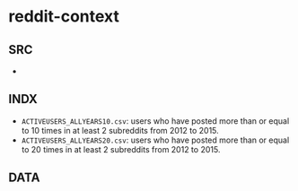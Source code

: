 # reddit-context



## SRC

-

## INDX

- `ACTIVEUSERS_ALLYEARS10.csv`: users who have posted more than or equal to 10 times in at least 2 subreddits from 2012 to 2015.
- `ACTIVEUSERS_ALLYEARS20.csv`: users who have posted more than or equal to 20 times in at least 2 subreddits from 2012 to 2015.

## DATA
